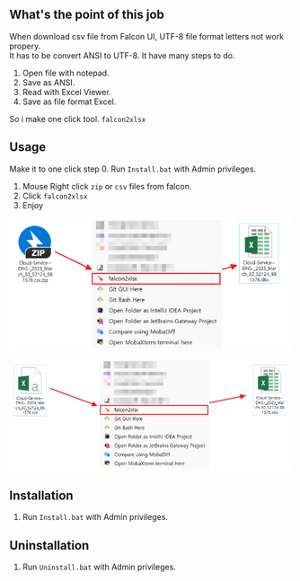 ## What's the point of this job
When download csv file from Falcon UI, UTF-8 file format letters not work propery. 
<br>
It has to be convert ANSI to UTF-8. It have many steps to do.
    
1. Open file with notepad.
2. Save as ANSI.
3. Read with Excel Viewer.
4. Save as file format Excel.

So i make one click tool. `falcon2xlsx`

## Usage
Make it to one click step
0. Run `Install.bat` with Admin privileges.
1. Mouse Right click `zip` or `csv` files from falcon.
2. Click `falcon2xlsx`
3. Enjoy

![falcon2xlsx1.png](images%2Ffalcon2xlsx1.png)

![falcon2xlsx2.png](images%2Ffalcon2xlsx2.png)


## Installation
1. Run `Install.bat` with Admin privileges.

## Uninstallation
1. Run `Uninstall.bat` with Admin privileges.